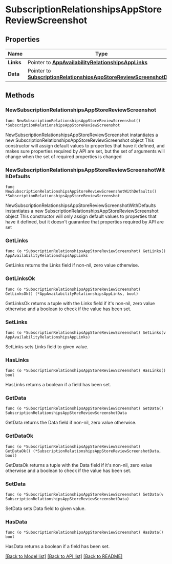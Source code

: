 # SubscriptionRelationshipsAppStoreReviewScreenshot

## Properties

Name | Type | Description | Notes
------------ | ------------- | ------------- | -------------
**Links** | Pointer to [**AppAvailabilityRelationshipsAppLinks**](AppAvailabilityRelationshipsAppLinks.md) |  | [optional] 
**Data** | Pointer to [**SubscriptionRelationshipsAppStoreReviewScreenshotData**](SubscriptionRelationshipsAppStoreReviewScreenshotData.md) |  | [optional] 

## Methods

### NewSubscriptionRelationshipsAppStoreReviewScreenshot

`func NewSubscriptionRelationshipsAppStoreReviewScreenshot() *SubscriptionRelationshipsAppStoreReviewScreenshot`

NewSubscriptionRelationshipsAppStoreReviewScreenshot instantiates a new SubscriptionRelationshipsAppStoreReviewScreenshot object
This constructor will assign default values to properties that have it defined,
and makes sure properties required by API are set, but the set of arguments
will change when the set of required properties is changed

### NewSubscriptionRelationshipsAppStoreReviewScreenshotWithDefaults

`func NewSubscriptionRelationshipsAppStoreReviewScreenshotWithDefaults() *SubscriptionRelationshipsAppStoreReviewScreenshot`

NewSubscriptionRelationshipsAppStoreReviewScreenshotWithDefaults instantiates a new SubscriptionRelationshipsAppStoreReviewScreenshot object
This constructor will only assign default values to properties that have it defined,
but it doesn't guarantee that properties required by API are set

### GetLinks

`func (o *SubscriptionRelationshipsAppStoreReviewScreenshot) GetLinks() AppAvailabilityRelationshipsAppLinks`

GetLinks returns the Links field if non-nil, zero value otherwise.

### GetLinksOk

`func (o *SubscriptionRelationshipsAppStoreReviewScreenshot) GetLinksOk() (*AppAvailabilityRelationshipsAppLinks, bool)`

GetLinksOk returns a tuple with the Links field if it's non-nil, zero value otherwise
and a boolean to check if the value has been set.

### SetLinks

`func (o *SubscriptionRelationshipsAppStoreReviewScreenshot) SetLinks(v AppAvailabilityRelationshipsAppLinks)`

SetLinks sets Links field to given value.

### HasLinks

`func (o *SubscriptionRelationshipsAppStoreReviewScreenshot) HasLinks() bool`

HasLinks returns a boolean if a field has been set.

### GetData

`func (o *SubscriptionRelationshipsAppStoreReviewScreenshot) GetData() SubscriptionRelationshipsAppStoreReviewScreenshotData`

GetData returns the Data field if non-nil, zero value otherwise.

### GetDataOk

`func (o *SubscriptionRelationshipsAppStoreReviewScreenshot) GetDataOk() (*SubscriptionRelationshipsAppStoreReviewScreenshotData, bool)`

GetDataOk returns a tuple with the Data field if it's non-nil, zero value otherwise
and a boolean to check if the value has been set.

### SetData

`func (o *SubscriptionRelationshipsAppStoreReviewScreenshot) SetData(v SubscriptionRelationshipsAppStoreReviewScreenshotData)`

SetData sets Data field to given value.

### HasData

`func (o *SubscriptionRelationshipsAppStoreReviewScreenshot) HasData() bool`

HasData returns a boolean if a field has been set.


[[Back to Model list]](../README.md#documentation-for-models) [[Back to API list]](../README.md#documentation-for-api-endpoints) [[Back to README]](../README.md)


